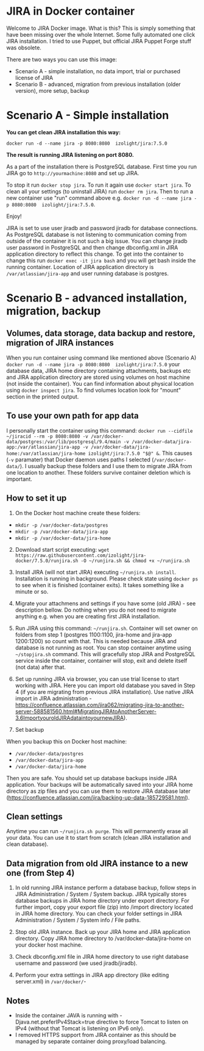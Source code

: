 # JIRA in Docker container

Welcome to JIRA Docker image. What is this? This is simply something that have been missing over the whole Internet. Some fully automated one click JIRA installation. I tried to use Puppet, but official JIRA Puppet Forge stuff was obsolete.

There are two ways you can use this image:

* Scenario A - simple installation, no data import, trial or purchased license of JIRA
* Scenario B - advanced,  migration from previous installation (older version), more setup, backup

# Scenario A - Simple installation

**You can get clean JIRA installation this way:**

`docker run -d --name jira -p 8080:8080  izolight/jira:7.5.0`

**The result is running JIRA listening on port 8080.**

As a part of the installation there is PostgreSQL database. First time you run JIRA go to `http://yourmachine:8080` and set up JIRA. 

To stop it run `docker stop jira`. To run it again use `docker start jira`. To clean all your settings (to uninstall JIRA) run `docker rm jira`. Then to run a new container use "run" command above e.g. `docker run -d --name jira -p 8080:8080  izolight/jira:7.5.0`.

Enjoy!

JIRA is set to use user jiradb and password jiradb for database connections. As PostgreSQL database is not listening to communication coming from outside of the container it is not such a big issue. You can change jiradb user password in PostgreSQL and then change dbconfig.xml in JIRA application directory to reflect this change. To get into the container to change this run `docker exec -it jira bash` and you will get bash inside the running container. Location of JIRA application directory is `/var/atlassian/jira-app` and user running database is postgres. 

# Scenario B - advanced installation, migration, backup

## Volumes, data storage, data backup and restore, migration of JIRA instances

When you run container using command like mentioned above (Scenario A) `docker run -d --name jira -p 8080:8080  izolight/jira:7.5.0` your database data, JIRA home directory containing attachments, backups etc and JIRA application directory are stored using volumes on host machine (not inside the container). You can find information about physical location using `docker inspect jira`. To find volumes location look for "mount" section in the printed output.

## To use your own path for app data

I personally start the container using this command: `docker run --cidfile ~/jiracid --rm -p 8080:8080 -v /var/docker-data/postgres:/var/lib/postgresql/9.4/main -v /var/docker-data/jira-app:/var/atlassian/jira-app -v /var/docker-data/jira-home:/var/atlassian/jira-home izolight/jira:7.5.0 "$@" &`. This causes (`-v` paramater) that Docker daemon uses paths I selected (`/var/docker-data/`). I usually backup these folders and I use them to migrate JIRA from one location to another. These folders survive container deletion which is important.

## How to set it up

1. On the Docker host machine create these folders:
 * `mkdir -p /var/docker-data/postgres`
 * `mkdir -p /var/docker-data/jira-app`
 * `mkdir -p /var/docker-data/jira-home`

2. Download start script executing: `wget https://raw.githubusercontent.com/izolight/jira-docker/7.5.0/runjira.sh -O ~/runjira.sh && chmod +x ~/runjira.sh`

3. Install JIRA (will not start JIRA)  executing `~/runjira.sh install`. Installation is running in background. Please check state using `docker ps` to see when it is finished (container exits). It takes something like a minute or so.

4. Migrate your attachmens and settings if you have some (old JIRA) - see description bellow. Do nothing when you do not need to migrate anything e.g. when you are creating first JIRA installation.

5. Run JIRA using this command: `~/runjira.sh`. Container will set owner on folders from step 1 (postgres 1100:1100, jira-home and jira-app 1200:1200) so count with that. This is needed because JIRA and database is not running as root. You can stop container anytime using `~/stopjira.sh` command. This will gracefully stop JIRA and PostgreSQL service inside the container, container will stop, exit and delete itself (not data) after that.

6. Set up running JIRA via browser, you can use trial license to start working with JIRA. Here you can import old database you saved in Step 4 (if you are migrating from previous JIRA installation). Use native JIRA import in JIRA administration - https://confluence.atlassian.com/jira062/migrating-jira-to-another-server-588581560.html#MigratingJIRAtoAnotherServer-3.6ImportyouroldJIRAdataintoyournewJIRA). 

7. Set backup

When you backup this on Docker host machine:

* `/var/docker-data/postgres`
* `/var/docker-data/jira-app`
* `/var/docker-data/jira-home`
 
Then you are safe. You should set up database backups inside JIRA application. Your backups will be automatically saved into your JIRA home directory as zip files and you can use them to restore JIRA database later (https://confluence.atlassian.com/jira/backing-up-data-185729581.html).

## Clean settings

Anytime you can run `~/runjira.sh purge`. This will permanently erase all your data. You can use it to start from scratch (clean JIRA installation and clean database).

## Data migration from old JIRA instance to a new one (from Step 4)

1. In old running JIRA instance perform a database backup, follow steps in JIRA Administration / System / System backup. JIRA typically stores database backups in JIRA home directory under export directory. For further import, copy your export file (zip) into /import directory located in JIRA home directory. You can check your folder settings in JIRA Administration / System / System info / File paths.

2. Stop old JIRA instance. Back up your JIRA home and JIRA application directory. Copy JIRA home directory to /var/docker-data/jira-home on your docker host machine.

3. Check dbconfig.xml file in JIRA home directory to use right database username and password (we used jiradb/jiradb).

4. Perform your extra settings in JIRA app directory (like editing server.xml) in `/var/docker/`-

## Notes
* Inside the container JAVA is running with -Djava.net.preferIPv4Stack=true directive to force Tomcat to listen on IPv4 (without that Tomcat is listening on IPv6 only).
* I removed HTTPS support from JIRA container as this should be managed by separate container doing proxy/load balancing.
